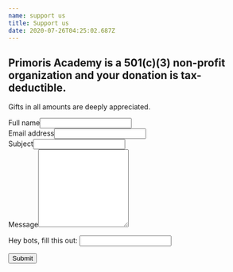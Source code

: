 ```yaml
---
name: support us
title: Support us
date: 2020-07-26T04:25:02.687Z
---
```

## Primoris Academy is a 501(c)(3) non-profit organization and your donation is tax-deductible.

Gifts in all amounts are deeply appreciated.

<form class="contact-form" name="Support us" method="POST" netlify-honeypot="legit" data-netlify="true">
  <input type="hidden" name="form-name" value="Support us" />
  <div class="field text name required">
    <label>Full name<input name="name" required="" type="text" value="" /></label>
  </div>
  <div class="field email required">
    <label>Email address<input name="email" required="" type="email" value="" /></label>
  </div>
  <div class="field text subject">
    <label>Subject<input name="subject" type="text" value="" /></label>
  </div>
  <div class="field textarea message required">
    <label>Message<textarea name="message" required="" rows="10"></textarea></label>
  </div>
  <p class="display-none">
    <label>Hey bots, fill this out: <input name="legit" /></label>
  </p>
  <input class="button primary" type="submit" value="Submit">
</form>